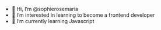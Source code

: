 - 👋 Hi, I’m @sophierosemaria
- 👀 I’m interested in learning to become a frontend developer 
- 🌱 I’m currently learning Javascript
<!--- - 💞️ I’m looking to collaborate on ...
- 📫 How to reach me ... --->

<!---
sophierosemaria/sophierosemaria is a ✨ special ✨ repository because its `README.md` (this file) appears on your GitHub profile.
You can click the Preview link to take a look at your changes.
--->
